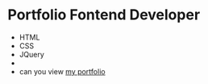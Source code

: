 # Portfolio Fontend Developer
- HTML
- CSS
- JQuery
- 
- can you view [my portfolio](https://mambalxd.github.io/portfolio/)
